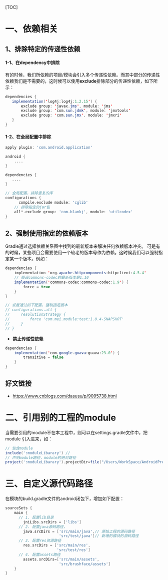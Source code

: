 [TOC]



# 一、依赖相关

## 1、排除特定的传递性依赖

#### 1-1、在dependency中排除

有的时候，我们所依赖的项目/模块会引入多个传递性依赖。而其中部分的传递性依赖我们是不需要的，这时候可以使用**exclude**排除部分的传递性依赖，如下所示：

``` java
dependencies {
   implementation('log4j:log4j:1.2.15') {
       exclude group: 'javax.jms', module: 'jms'
       exclude group: 'com.sun.jdmk', module: 'jmxtools'
       exclude group: 'com.sun.jmx', module: 'jmxri'
   }
}

```

#### 1-2、在全局配置中排除



```groovy
apply plugin: 'com.android.application'

android {
    ....
}

dependencies {
   ....
}

// 全局配置，排除重复的库
configurations {
	  compile.exclude module: 'cglib'
    // 排除指定的jar包
    all*.exclude group: 'com.blankj', module: 'utilcodex'
}
```



## 2、强制使用指定的依赖版本

Gradle通过选择依赖关系图中找到的最新版本来解决任何依赖版本冲突。 可是有的时候，某些项目会需要使用一个较老的版本号作为依赖。这时候我们可以强制指定某一个版本。例如：

```java
dependencies {
    implementation 'org.apache.httpcomponents:httpclient:4.5.4'
    // 假设commons-codec的最新版本是1.10
    implementation('commons-codec:commons-codec:1.9') {
        force = true
    }
}

// 或者通过如下配置，强制指定版本
// configurations.all {
//     resolutionStrategy {
//         force 'com.mei.module:test:1.0.4-SNAPSHOT'
//     }
// }
```
- **禁止传递性依赖**

``` java
dependencies {
    implementation('com.google.guava:guava:23.0') {
        transitive = false
    }
}
```

## 好文链接
* https://www.cnblogs.com/dasusu/p/9095738.html



# 二、引用别的工程的module

当需要引用的module不在本工程中，则可以在settings.gradle文件中，把module 引入进来，如：

```groovy
// 包含module
include(':moduleLibarary') // 
// 声明module路径，module的绝对路径
project(':moduleLibarary').projectDir=file("/Users/WorkSpace/AndroidProjects/TestProject/moduleLibarary")
```



# 三、自定义源代码路径

在模块的build.gradle文件的android闭包下，增加如下配置：

```groovy
sourceSets {
    main {
      // 1. 配置lib目录
        jniLibs.srcDirs = ['libs']
      // 2. 配置java源码路径，
        java.srcDirs = ['src/main/java',// 原始工程的源码路径
                        'src/test/java']// 新增的模块的源码路径
      // 3. 配置res资源路径
        res.srcDirs = ['src/main/res', 
                       'src/test/res']
      // 4. 配置assets路径
        assets.srcDirs=['src/main/assets', 
                        'src/brushface/assets']
    }
}
```

